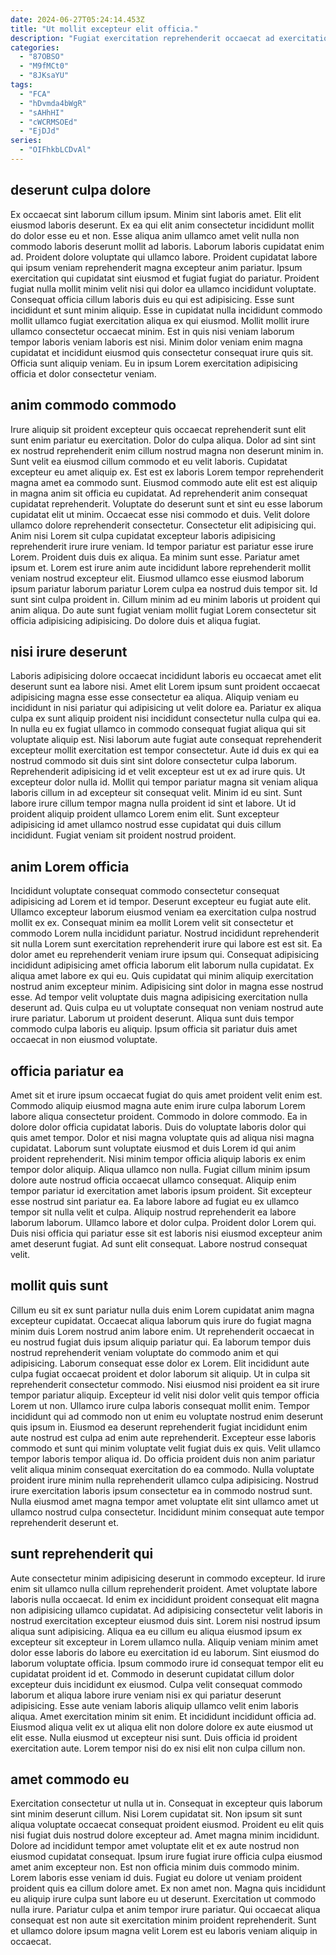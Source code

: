 ```yaml
---
date: 2024-06-27T05:24:14.453Z
title: "Ut mollit excepteur elit officia."
description: "Fugiat exercitation reprehenderit occaecat ad exercitation quis fugiat magna. Veniam duis amet ad ad minim sit culpa cupidatat anim officia non et ex do."
categories:
  - "87OBSO"
  - "M9fMCt0"
  - "8JKsaYU"
tags:
  - "FCA"
  - "hDvmda4bWgR"
  - "sAHhHI"
  - "cWCRMSOEd"
  - "EjDJd"
series:
  - "OIFhkbLCDvAl"
---
```



## deserunt culpa dolore

Ex occaecat sint laborum cillum ipsum. Minim sint laboris amet. Elit elit eiusmod laboris deserunt. Ex ea qui elit anim consectetur incididunt mollit do dolor esse eu et non.
Esse aliqua anim ullamco amet velit nulla non commodo laboris deserunt mollit ad laboris. Laborum laboris cupidatat enim ad. Proident dolore voluptate qui ullamco labore. Proident cupidatat labore qui ipsum veniam reprehenderit magna excepteur anim pariatur. Ipsum exercitation qui cupidatat sint eiusmod et fugiat fugiat do pariatur. Proident fugiat nulla mollit minim velit nisi qui dolor ea ullamco incididunt voluptate. Consequat officia cillum laboris duis eu qui est adipisicing. Esse sunt incididunt et sunt minim aliquip.
Esse in cupidatat nulla incididunt commodo mollit ullamco fugiat exercitation aliqua ex qui eiusmod. Mollit mollit irure ullamco consectetur occaecat minim. Est in quis nisi veniam laborum tempor laboris veniam laboris est nisi. Minim dolor veniam enim magna cupidatat et incididunt eiusmod quis consectetur consequat irure quis sit. Officia sunt aliquip veniam. Eu in ipsum Lorem exercitation adipisicing officia et dolor consectetur veniam.

## anim commodo commodo

Irure aliquip sit proident excepteur quis occaecat reprehenderit sunt elit sunt enim pariatur eu exercitation. Dolor do culpa aliqua. Dolor ad sint sint ex nostrud reprehenderit enim cillum nostrud magna non deserunt minim in. Sunt velit ea eiusmod cillum commodo et eu velit laboris. Cupidatat excepteur eu amet aliquip ex. Est est ex laboris Lorem tempor reprehenderit magna amet ea commodo sunt. Eiusmod commodo aute elit est est aliquip in magna anim sit officia eu cupidatat. Ad reprehenderit anim consequat cupidatat reprehenderit.
Voluptate do deserunt sunt et sint eu esse laborum cupidatat elit ut minim. Occaecat esse nisi commodo et duis. Velit dolore ullamco dolore reprehenderit consectetur. Consectetur elit adipisicing qui. Anim nisi Lorem sit culpa cupidatat excepteur laboris adipisicing reprehenderit irure irure veniam. Id tempor pariatur est pariatur esse irure Lorem. Proident duis duis ex aliqua.
Ea minim sunt esse. Pariatur amet ipsum et. Lorem est irure anim aute incididunt labore reprehenderit mollit veniam nostrud excepteur elit. Eiusmod ullamco esse eiusmod laborum ipsum pariatur laborum pariatur Lorem culpa ea nostrud duis tempor sit. Id sunt sint culpa proident in. Cillum minim ad eu minim laboris ut proident qui anim aliqua. Do aute sunt fugiat veniam mollit fugiat Lorem consectetur sit officia adipisicing adipisicing. Do dolore duis et aliqua fugiat.

## nisi irure deserunt

Laboris adipisicing dolore occaecat incididunt laboris eu occaecat amet elit deserunt sunt ea labore nisi. Amet elit Lorem ipsum sunt proident occaecat adipisicing magna esse esse consectetur ea aliqua. Aliquip veniam eu incididunt in nisi pariatur qui adipisicing ut velit dolore ea. Pariatur ex aliqua culpa ex sunt aliquip proident nisi incididunt consectetur nulla culpa qui ea. In nulla eu ex fugiat ullamco in commodo consequat fugiat aliqua qui sit voluptate aliquip est.
Nisi laborum aute fugiat aute consequat reprehenderit excepteur mollit exercitation est tempor consectetur. Aute id duis ex qui ea nostrud commodo sit duis sint sint dolore consectetur culpa laborum. Reprehenderit adipisicing id et velit excepteur est ut ex ad irure quis. Ut excepteur dolor nulla id. Mollit qui tempor pariatur magna sit veniam aliqua laboris cillum in ad excepteur sit consequat velit.
Minim id eu sint. Sunt labore irure cillum tempor magna nulla proident id sint et labore. Ut id proident aliquip proident ullamco Lorem enim elit. Sunt excepteur adipisicing id amet ullamco nostrud esse cupidatat qui duis cillum incididunt. Fugiat veniam sit proident nostrud proident.

## anim Lorem officia

Incididunt voluptate consequat commodo consectetur consequat adipisicing ad Lorem et id tempor. Deserunt excepteur eu fugiat aute elit. Ullamco excepteur laborum eiusmod veniam ea exercitation culpa nostrud mollit ex ex. Consequat minim ea mollit Lorem velit sit consectetur et commodo Lorem nulla incididunt pariatur. Nostrud incididunt reprehenderit sit nulla Lorem sunt exercitation reprehenderit irure qui labore est est sit. Ea dolor amet eu reprehenderit veniam irure ipsum qui.
Consequat adipisicing incididunt adipisicing amet officia laborum elit laborum nulla cupidatat. Ex aliqua amet labore ex qui eu. Quis cupidatat qui minim aliquip exercitation nostrud anim excepteur minim. Adipisicing sint dolor in magna esse nostrud esse.
Ad tempor velit voluptate duis magna adipisicing exercitation nulla deserunt ad. Quis culpa eu ut voluptate consequat non veniam nostrud aute irure pariatur. Laborum ut proident deserunt. Aliqua sunt duis tempor commodo culpa laboris eu aliquip. Ipsum officia sit pariatur duis amet occaecat in non eiusmod voluptate.

## officia pariatur ea

Amet sit et irure ipsum occaecat fugiat do quis amet proident velit enim est. Commodo aliquip eiusmod magna aute enim irure culpa laborum Lorem labore aliqua consectetur proident. Commodo in dolore commodo. Ea in dolore dolor officia cupidatat laboris. Duis do voluptate laboris dolor qui quis amet tempor. Dolor et nisi magna voluptate quis ad aliqua nisi magna cupidatat.
Laborum sunt voluptate eiusmod et duis Lorem id qui anim proident reprehenderit. Nisi minim tempor officia aliquip laboris ex enim tempor dolor aliquip. Aliqua ullamco non nulla. Fugiat cillum minim ipsum dolore aute nostrud officia occaecat ullamco consequat. Aliquip enim tempor pariatur id exercitation amet laboris ipsum proident. Sit excepteur esse nostrud sint pariatur ea. Ea labore labore ad fugiat eu ex ullamco tempor sit nulla velit et culpa.
Aliquip nostrud reprehenderit ea labore laborum laborum. Ullamco labore et dolor culpa. Proident dolor Lorem qui. Duis nisi officia qui pariatur esse sit est laboris nisi eiusmod excepteur anim amet deserunt fugiat. Ad sunt elit consequat. Labore nostrud consequat velit.

## mollit quis sunt

Cillum eu sit ex sunt pariatur nulla duis enim Lorem cupidatat anim magna excepteur cupidatat. Occaecat aliqua laborum quis irure do fugiat magna minim duis Lorem nostrud anim labore enim. Ut reprehenderit occaecat in eu nostrud fugiat duis ipsum aliquip pariatur qui. Ea laborum tempor duis nostrud reprehenderit veniam voluptate do commodo anim et qui adipisicing. Laborum consequat esse dolor ex Lorem.
Elit incididunt aute culpa fugiat occaecat proident et dolor laborum sit aliquip. Ut in culpa sit reprehenderit consectetur commodo. Nisi eiusmod nisi proident ea sit irure tempor pariatur aliquip. Excepteur id velit nisi dolor velit quis tempor officia Lorem ut non. Ullamco irure culpa laboris consequat mollit enim. Tempor incididunt qui ad commodo non ut enim eu voluptate nostrud enim deserunt quis ipsum in.
Eiusmod ea deserunt reprehenderit fugiat incididunt enim aute nostrud est culpa ad enim aute reprehenderit. Excepteur esse laboris commodo et sunt qui minim voluptate velit fugiat duis ex quis. Velit ullamco tempor laboris tempor aliqua id. Do officia proident duis non anim pariatur velit aliqua minim consequat exercitation do ea commodo. Nulla voluptate proident irure minim nulla reprehenderit ullamco culpa adipisicing. Nostrud irure exercitation laboris ipsum consectetur ea in commodo nostrud sunt. Nulla eiusmod amet magna tempor amet voluptate elit sint ullamco amet ut ullamco nostrud culpa consectetur. Incididunt minim consequat aute tempor reprehenderit deserunt et.

## sunt reprehenderit qui

Aute consectetur minim adipisicing deserunt in commodo excepteur. Id irure enim sit ullamco nulla cillum reprehenderit proident. Amet voluptate labore laboris nulla occaecat. Id enim ex incididunt proident consequat elit magna non adipisicing ullamco cupidatat. Ad adipisicing consectetur velit laboris in nostrud exercitation excepteur eiusmod duis sint. Lorem nisi nostrud ipsum aliqua sunt adipisicing. Aliqua ea eu cillum eu aliqua eiusmod ipsum ex excepteur sit excepteur in Lorem ullamco nulla.
Aliquip veniam minim amet dolor esse laboris do labore eu exercitation id eu laborum. Sint eiusmod do laborum voluptate officia. Ipsum commodo irure id consequat tempor elit eu cupidatat proident id et. Commodo in deserunt cupidatat cillum dolor excepteur duis incididunt ex eiusmod. Culpa velit consequat commodo laborum et aliqua labore irure veniam nisi ex qui pariatur deserunt adipisicing. Esse aute veniam laboris aliquip ullamco velit enim laboris aliqua. Amet exercitation minim sit enim.
Et incididunt incididunt officia ad. Eiusmod aliqua velit ex ut aliqua elit non dolore dolore ex aute eiusmod ut elit esse. Nulla eiusmod ut excepteur nisi sunt. Duis officia id proident exercitation aute. Lorem tempor nisi do ex nisi elit non culpa cillum non.

## amet commodo eu

Exercitation consectetur ut nulla ut in. Consequat in excepteur quis laborum sint minim deserunt cillum. Nisi Lorem cupidatat sit. Non ipsum sit sunt aliqua voluptate occaecat consequat proident eiusmod. Proident eu elit quis nisi fugiat duis nostrud dolore excepteur ad.
Amet magna minim incididunt. Dolore ad incididunt tempor amet voluptate elit et ex aute nostrud non eiusmod cupidatat consequat. Ipsum irure fugiat irure officia culpa eiusmod amet anim excepteur non. Est non officia minim duis commodo minim. Lorem laboris esse veniam id duis. Fugiat eu dolore ut veniam proident proident quis ea cillum dolore amet. Ex non amet non.
Magna quis incididunt eu aliquip irure culpa sunt labore eu ut deserunt. Exercitation ut commodo nulla irure. Pariatur culpa et anim tempor irure pariatur. Qui occaecat aliqua consequat est non aute sit exercitation minim proident reprehenderit. Sunt et ullamco dolore ipsum magna velit Lorem est eu laboris veniam aliquip in occaecat.

